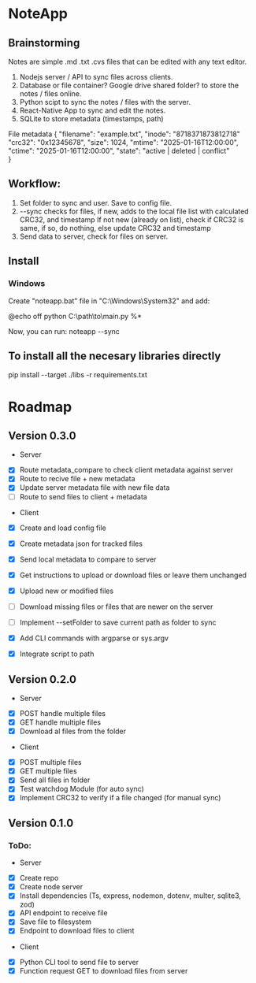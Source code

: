 # NoteApp
## Brainstorming
Notes are simple .md .txt .cvs files that can be edited with any text editor.

1. Nodejs server / API to sync files across clients.
2. Database or file container? Google drive shared folder? to store the notes / files online.
3. Python scipt to sync the notes / files with the server. 
4. React-Native App to sync and edit the notes.
5. SQLite to store metadata (timestamps, path)


File metadata
{
  "filename": "example.txt",
  "inode": "8718371873812718"
  "crc32": "0x12345678",
  "size": 1024,
  "mtime": "2025-01-16T12:00:00",
  "ctime": "2025-01-16T12:00:00",
  "state": "active | deleted | conflict"  
}


## Workflow:
1. Set folder to sync and user. Save to config file. 
2. --sync checks for files, if new, adds to the local file list with calculated CRC32, and timestamp
   If not new (already on list), check if CRC32 is same, if so, do nothing, else update CRC32 and timestamp
3. Send data to server, check for files on server.


## Install
### Windows
Create "noteapp.bat" file in "C:\Windows\System32" and add:

@echo off
python C:\path\to\main.py %*

Now, you can run:
noteapp --sync

## To install all the necesary libraries directly
pip install --target ./libs -r requirements.txt


# Roadmap
## Version 0.3.0
- Server
- [x] Route metadata_compare to check client metadata against server
- [x] Route to recive file + new metadata
- [x] Update server metadata file with new file data
- [ ] Route to send files to client + metadata

- Client
- [x] Create and load config file 
- [x] Create metadata json for tracked files
- [x] Send local metadata to compare to server
- [x] Get instructions to upload or download files or leave them unchanged
- [x] Upload new or modified files
- [ ] Download missing files or files that are newer on the server
- [ ] Implement --setFolder to save current path as folder to sync
- [x] Add CLI commands with argparse or sys.argv
- [x] Integrate script to path


## Version 0.2.0
- Server
- [x] POST handle multiple files 
- [x] GET handle multiple files
- [x] Download al files from the folder

- Client
- [x] POST multiple files
- [x] GET multiple files
- [x] Send all files in folder
- [x] Test watchdog Module (for auto sync)
- [x] Implement CRC32 to verify if a file changed (for manual sync)

## Version 0.1.0
### ToDo:
- Server
- [x] Create repo
- [x] Create node server
- [x] Install dependencies (Ts, express, nodemon, dotenv, multer, sqlite3, zod)
- [x] API endpoint to receive file
- [x] Save file to filesystem
- [x] Endpoint to download files to client
  
- Client
- [x] Python CLI tool to send file to server
- [x] Function request GET to download files from server
